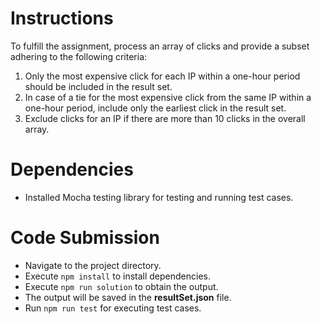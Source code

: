 
# Instructions

To fulfill the assignment, process an array of clicks and provide a subset adhering to the following criteria:

1. Only the most expensive click for each IP within a one-hour period should be included in the result set.
2. In case of a tie for the most expensive click from the same IP within a one-hour period, include only the earliest click in the result set.
3. Exclude clicks for an IP if there are more than 10 clicks in the overall array.

# Dependencies

- Installed Mocha testing library for testing and running test cases.


# Code Submission

- Navigate to the project directory.
- Execute `npm install` to install dependencies.
- Execute `npm run solution` to obtain the output.
- The output will be saved in the **resultSet.json** file.
- Run `npm run test` for executing test cases.

